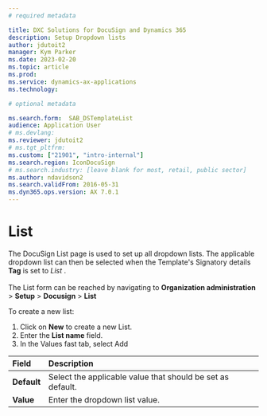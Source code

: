```yaml
---
# required metadata

title: DXC Solutions for DocuSign and Dynamics 365
description: Setup Dropdown lists
author: jdutoit2
manager: Kym Parker
ms.date: 2023-02-20
ms.topic: article
ms.prod: 
ms.service: dynamics-ax-applications
ms.technology: 

# optional metadata

ms.search.form:  SAB_DSTemplateList
audience: Application User
# ms.devlang: 
ms.reviewer: jdutoit2
# ms.tgt_pltfrm: 
ms.custom: ["21901", "intro-internal"]
ms.search.region: IconDocuSign 
# ms.search.industry: [leave blank for most, retail, public sector]
ms.author: ndavidson2
ms.search.validFrom: 2016-05-31
ms.dyn365.ops.version: AX 7.0.1
---
```


# List

The DocuSign List page is used to set up all dropdown lists. The applicable dropdown list can then be selected when the Template's Signatory details **Tag** is set to _List_ .  
<br>
The List form can be reached by navigating to **Organization administration** > **Setup** > **Docusign** > **List**


To create a new list:

1.	Click on **New** to create a new List.
2.	Enter the **List name** field.
3.	In the Values fast tab, select Add

| **Field**                         | **Description**                      | 
| :-------------------------------- |:-------------------------------------| 
| **Default**          | Select the applicable value that should be set as default.   |
| **Value**                | Enter the dropdown list value.     |
 


